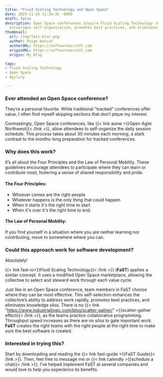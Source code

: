 ```yaml
---
title: "Fluid Scaling Technology and Open Space"
date: 2023-11-26 11:26:35 -0900
draft: false
description: Open Space conferences inspire Fluid Scaling Technology (FaST), a software development approach that
  encourages self-organization, promotes best practices, and eliminates knowledge silos.
thumbnail:
  url: /img/fast-blur.png
  author: Paige Watson
  authorURL: https://softwareascraft.com
  originURL: https://softwareascraft.com
  origin: My Blog

tags:
- Fluid Scaling Technology
- Open Space
- Agility

---
```


### Ever attended an Open Space conference?

They’re a personal favorite. While traditional "tracked" conferences offer value, I often find myself skipping sections
that don’t pique my interest.

Contrastingly, Open Space conferences, like {{< link aonw >}}Open Agile Northwest{{< /link >}}, allow attendees
to self-organize the daily session schedule. This process takes about 30 minutes each morning, a stark contrast to the
months-long preparation for tracked conferences.

### Why does this work?

It’s all about the Four Principles and the Law of Personal Mobility. These guidelines encourage attendees to participate
where they can learn or contribute most, fostering a sense of shared responsibility and pride.

#### The Four Principles:

- Whoever comes are the right people
- Whatever happens is the only thing that could happen
- When it starts it's the right time to start
- When it's over it's the right time to end.

#### The Law of Personal Mobility:

If you find yourself in a situation where you are neither learning nor contributing, move to somewhere where you can.

### Could this approach work for software development?

Absolutely!

{{< link fast-io>}}Fluid Scaling Technology{{< /link >}} (**FaST**) applies a similar concept. It uses a modified Open
Space marketplace, allowing the
collective to select and steward work through each value cycle.

Just like in an Open Space conference, team members in FaST choose where they can be most effective. This self-selection
enhances the collective’s ability to address work rapidly, promotes best practices, and eliminates knowledge silos.
There is
no {{< link "https://www.industriallogic.com/blog/scatter-gather/" >}}scatter-gather effect{{< /link >}}, as the teams practice collaborative
programming. Throughput speed increases as there are no silos to gate important work. **FaST** creates the right teams
with the right people at the right time to make sure the best software is created.

### Interested in trying this?

Start by downloading and reading the {{< link fast-guide >}}FaST Guide{{< /link >}}.
Then, feel free to message me or {{< link calendly >}}schedule a chat{{< /link >}}.
I’ve helped implement FaST at several companies and would love to help you experience its benefits.
